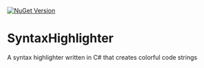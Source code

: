 [![NuGet Version](https://img.shields.io/nuget/v/NoahStolk.SyntaxHighlighter.svg)](https://www.nuget.org/packages/NoahStolk.SyntaxHighlighter/)

# SyntaxHighlighter
A syntax highlighter written in C# that creates colorful code strings
